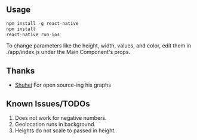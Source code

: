 ## Usage
```js
npm install -g react-native
npm install
react-native run-ios
```

To change parameters like the height, width, values, and color, edit them in ./app/index.js under the Main Component's props.

## Thanks

- [Shuhei](https://github.com/shuhei) For open source-ing his graphs

## Known Issues/TODOs

1) Does not work for negative numbers.
2) Geolocation runs in background.
3) Heights do not scale to passed in height.